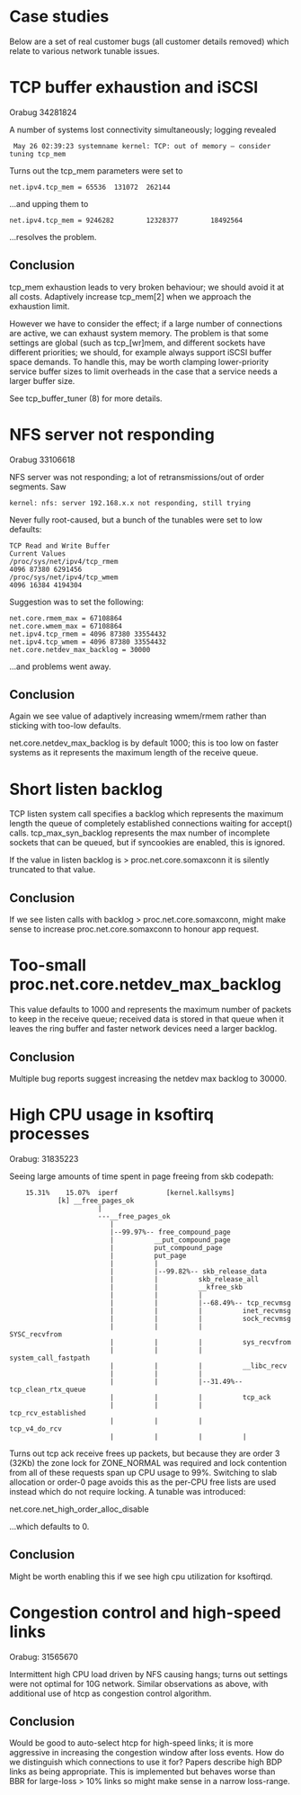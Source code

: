 # Case studies

Below are a set of real customer bugs (all customer details removed) which
relate to various network tunable issues.

# TCP buffer exhaustion and iSCSI

Orabug 34281824

A number of systems lost connectivity simultaneously; logging revealed

```
 May 26 02:39:23 systemname kernel: TCP: out of memory – consider tuning tcp_mem

```

Turns out the tcp_mem parameters were set to

```
net.ipv4.tcp_mem = 65536  131072  262144
```

...and upping them to 

```
net.ipv4.tcp_mem = 9246282        12328377        18492564
```

...resolves the problem.

## Conclusion

tcp_mem exhaustion leads to very broken behaviour; we should avoid
it at all costs. Adaptively increase tcp_mem[2] when we approach the exhaustion
limit.

However we have to consider the effect; if a large number of connections
are active, we can exhaust system memory.  The problem is that some settings
are global (such as tcp_[wr]mem, and different sockets have different
priorities; we should, for example always support iSCSI buffer space
demands.  To handle this, may be worth clamping lower-priority service
buffer sizes to limit overheads in the case that a service needs a larger
buffer size.

See tcp_buffer_tuner (8) for more details.

# NFS server not responding 

Orabug 33106618

NFS server was not responding; a lot of retransmissions/out of order segments.  Saw

```
kernel: nfs: server 192.168.x.x not responding, still trying
```

Never fully root-caused, but a bunch of the tunables were set to low defaults:

```
TCP Read and Write Buffer
Current Values
/proc/sys/net/ipv4/tcp_rmem
4096 87380 6291456
/proc/sys/net/ipv4/tcp_wmem
4096 16384 4194304
```

Suggestion was to set the following:

```
net.core.rmem_max = 67108864
net.core.wmem_max = 67108864
net.ipv4.tcp_rmem = 4096 87380 33554432
net.ipv4.tcp_wmem = 4096 87380 33554432
net.core.netdev_max_backlog = 30000
```

...and problems went away.

## Conclusion

Again we see value of adaptively increasing wmem/rmem rather than sticking
with too-low defaults.

net.core.netdev_max_backlog is by default 1000; this is too low on
faster systems as it represents the maximum length of the receive queue.

# Short listen backlog

TCP listen system call specifies a backlog which represents the maximum length
the queue of completely established connections waiting for accept() calls.
tcp_max_syn_backlog represents the max number of incomplete sockets that can
be queued, but if syncookies are enabled, this is ignored.
 
If the value in listen backlog is > proc.net.core.somaxconn it is silently
truncated to that value.

## Conclusion

If we see listen calls with backlog > proc.net.core.somaxconn, might make
sense to increase proc.net.core.somaxconn to honour app request.

# Too-small proc.net.core.netdev_max_backlog

This value defaults to 1000 and represents the maximum number of packets
to keep in the receive queue; received data is stored in that queue when it
leaves the ring buffer and faster network devices need a larger backlog.

## Conclusion

Multiple bug reports suggest increasing the netdev max backlog to 30000.

# High CPU usage in ksoftirq processes

Orabug: 31835223

Seeing large amounts of time spent in page freeing from skb codepath:

```
    15.31%    15.07%  iperf            [kernel.kallsyms]                      
            [k] __free_pages_ok
                      |
                      ---__free_pages_ok
                         |
                         |--99.97%-- free_compound_page
                         |          __put_compound_page
                         |          put_compound_page
                         |          put_page
                         |          |
                         |          |--99.82%-- skb_release_data
                         |          |          skb_release_all
                         |          |          __kfree_skb
                         |          |          |
                         |          |          |--68.49%-- tcp_recvmsg
                         |          |          |          inet_recvmsg
                         |          |          |          sock_recvmsg
                         |          |          |          SYSC_recvfrom
                         |          |          |          sys_recvfrom
                         |          |          |          
system_call_fastpath
                         |          |          |          __libc_recv
                         |          |          |
                         |          |          |--31.49%--
tcp_clean_rtx_queue
                         |          |          |          tcp_ack
                         |          |          |          tcp_rcv_established
                         |          |          |          tcp_v4_do_rcv
                         |          |          |          |

```

Turns out tcp ack receive frees up packets, but because they are order
3 (32Kb) the zone lock for ZONE_NORMAL was required and lock contention
from all of these requests span up CPU usage to 99%. Switching to slab
allocation or order-0 page avoids this as the per-CPU free lists are
used instead which do not require locking.  A tunable was introduced:

net.core.net_high_order_alloc_disable


...which defaults to 0.

## Conclusion

Might be worth enabling this if we see high cpu utilization for ksoftirqd.

# Congestion control and high-speed links

Orabug: 31565670

Intermittent high CPU load driven by NFS causing hangs; turns out
settings were not optimal for 10G network.  Similar observations as
above, with additional use of htcp as congestion control algorithm.

## Conclusion

Would be good to auto-select htcp for high-speed links; it is more
aggressive in increasing the congestion window after loss events.
How do we distinguish which connections to use it for? Papers
describe high BDP links as being appropriate.  This is implemented
but behaves worse than BBR for large-loss > 10% links so might
make sense in a narrow loss-range.
